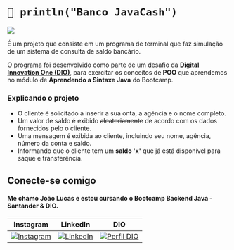 
# `🤖 println("Banco JavaCash")`

[![](https://visitcount.itsvg.in/api?id=luukas4m&label=Profile%20Views&color=4&icon=6&pretty=false)](https://visitcount.itsvg.in)

É um projeto que consiste em um programa de terminal que faz simulação de um sistema de consulta de saldo bancário. 

O programa foi desenvolvido como parte de um desafio da **[Digital Innovation One (DIO)](https://web.dio.me)**, para exercitar os conceitos de **POO** que aprendemos no módulo de **Aprendendo a Sintaxe Java** do Bootcamp.

### Explicando o projeto
* O cliente é solicitado a inserir a sua onta, a agência e o nome completo.
* Um valor de saldo é exibido ~~aleatoriamente~~ de acordo com os dados fornecidos pelo o cliente.
* Uma mensagem é exibida ao cliente, incluindo seu nome, agência, número da conta e saldo.
* Informando que o cliente tem um **saldo 'x'** que já está disponível para saque e transferência.

## Conecte-se comigo
#### Me chamo João Lucas e estou cursando o Bootcamp Backend Java - Santander & DIO.

| Instagram | LinkedIn | DIO |
|---------|-----------|----------|
|[![Instagram](https://img.shields.io/badge/Instagram-000?style=for-the-badge&logo=instagram&logoColor=fff)](https://www.instagram.com/luukas4m/)|[![LinkedIn](https://img.shields.io/badge/LinkedIn-000?style=for-the-badge&logo=linkedin&logoColor=fff)](https://www.linkedin.com/in/luukas4m/)| [![Perfil DIO](https://img.shields.io/badge/-Perfil%20na%20DIO-000?style=for-the-badge)](https://web.dio.me/users/joaolucaspirespereira007/) |